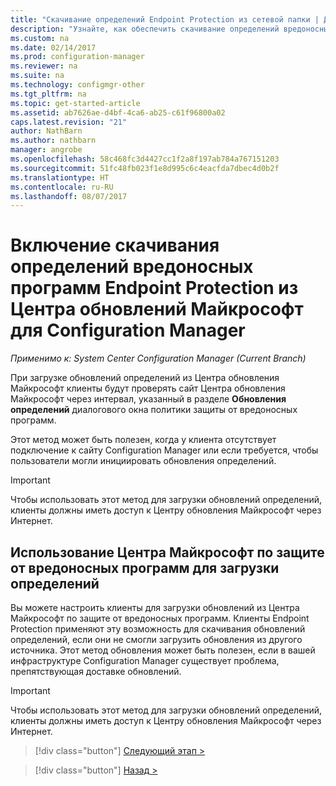 ```yaml
---
title: "Скачивание определений Endpoint Protection из сетевой папки | Документы Майкрософт"
description: "Узнайте, как обеспечить скачивание определений вредоносных программ Endpoint Protection из Центра обновления Майкрософт для Configuration Manager."
ms.custom: na
ms.date: 02/14/2017
ms.prod: configuration-manager
ms.reviewer: na
ms.suite: na
ms.technology: configmgr-other
ms.tgt_pltfrm: na
ms.topic: get-started-article
ms.assetid: ab7626ae-d4bf-4ca6-ab25-c61f96800a02
caps.latest.revision: "21"
author: NathBarn
ms.author: nathbarn
manager: angrobe
ms.openlocfilehash: 58c468fc3d4427cc1f2a8f197ab784a767151203
ms.sourcegitcommit: 51fc48fb023f1e8d995c6c4eacfda7dbec4d0b2f
ms.translationtype: HT
ms.contentlocale: ru-RU
ms.lasthandoff: 08/07/2017
---
```

# <a name="enable-endpoint-protection-malware-definitions-to-download-from-microsoft-updates-for-configuration-manager"></a>Включение скачивания определений вредоносных программ Endpoint Protection из Центра обновлений Майкрософт для Configuration Manager

*Применимо к: System Center Configuration Manager (Current Branch)*


 При загрузке обновлений определений из Центра обновления Майкрософт клиенты будут проверять сайт Центра обновления Майкрософт через интервал, указанный в разделе **Обновления определений** диалогового окна политики защиты от вредоносных программ.

 Этот метод может быть полезен, когда у клиента отсутствует подключение к сайту Configuration Manager или если требуется, чтобы пользователи могли инициировать обновления определений.

> [!IMPORTANT]
>  Чтобы использовать этот метод для загрузки обновлений определений, клиенты должны иметь доступ к Центру обновления Майкрософт через Интернет.

## <a name="using-the-microsoft-malware-protection-center-to-download-definitions"></a>Использование Центра Майкрософт по защите от вредоносных программ для загрузки определений
 Вы можете настроить клиенты для загрузки обновлений из Центра Майкрософт по защите от вредоносных программ. Клиенты Endpoint Protection применяют эту возможность для скачивания обновлений определений, если они не смогли загрузить обновления из другого источника. Этот метод обновления может быть полезен, если в вашей инфраструктуре Configuration Manager существует проблема, препятствующая доставке обновлений.

> [!IMPORTANT]
>  Чтобы использовать этот метод для загрузки обновлений определений, клиенты должны иметь доступ к Центру обновления Майкрософт через Интернет.


> [!div class="button"]
[Следующий этап >](endpoint-antimalware-policies.md)

> [!div class="button"]
[Назад >](endpoint-configure-alerts.md)
